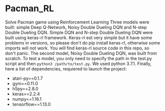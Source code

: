 # Pacman_RL
Solve Pacman game using Reinforcement Learning
Three models were built: simple Deep Q-Network, Noisy Double Dueling DQN and N-step Double Dueling DQN.
Simple DQN and N-step Double Dueling DQN were built using keras-rl framework. 
Keras-rl est very simple but it have some problems in versions, so please don't do pip install keras-rl, otherwise some imports will not work.
You will find keras-rl source code in this repo, so don't panic.
The second model, Noisy Double Dueling DQN, was built from scratch.
To test a model, you only need to specify the path in the test.py script and then ```python3 /path/to/test.py```. We used python 3.7.1.
Finally, here a list of dependencies, requiered to launch the project:
- atari-py==0.1.7 
- gym==0.11.0 
- h5py==2.8.0 
- keras==2.2.4  
- numpy==1.16.1
- tensorflow==1.13.0

